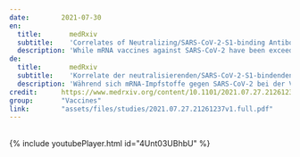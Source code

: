 ```yaml
---
date:        2021-07-30
en:
  title:       medRxiv
  subtitle:    'Correlates of Neutralizing/SARS-CoV-2-S1-binding Antibody Response with Adverse Effects and Immune Kinetics in BNT162b2-Vaccinated Individuals'
  description: 'While mRNA vaccines against SARS-CoV-2 have been exceedingly effective in preventing symptomatic viral infection, the features of immune response remain to be clarified.'
de: 
  title:       medRxiv
  subtitle:    'Korrelate der neutralisierenden/SARS-CoV-2-S1-bindenden Antikörperreaktion mit unerwünschten Wirkungen und Immunkinetik bei BNT162b2-geimpften Personen'
  description: 'Während sich mRNA-Impfstoffe gegen SARS-CoV-2 bei der Verhinderung einer symptomatischen Virusinfektion als äußerst wirksam erwiesen haben, müssen die Merkmale der Immunantwort noch geklärt werden.'
credit:      https://www.medrxiv.org/content/10.1101/2021.07.27.21261237v1.full
group:       "Vaccines"
link:        "assets/files/studies/2021.07.27.21261237v1.full.pdf"
---
```

<object data="{{ page.link }}" style='height:calc(100vh - 400px); width: 100%' type='application/pdf'></object>
<br/>
{% include youtubePlayer.html id="4Unt03UBhbU" %}
